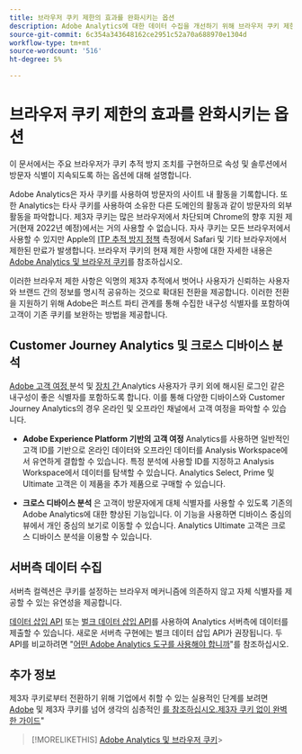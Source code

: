 ```yaml
---
title: 브라우저 쿠키 제한의 효과를 완화시키는 옵션
description: Adobe Analytics에 대한 데이터 수집을 개선하기 위해 브라우저 쿠키 제한의 효과를 완화하는 방법을 알아봅니다.
source-git-commit: 6c354a343648162ce2951c52a70a688970e1304d
workflow-type: tm+mt
source-wordcount: '516'
ht-degree: 5%

---
```



# 브라우저 쿠키 제한의 효과를 완화시키는 옵션

이 문서에서는 주요 브라우저가 쿠키 추적 방지 조치를 구현하므로 속성 및 솔루션에서 방문자 식별이 지속되도록 하는 옵션에 대해 설명합니다.

Adobe Analytics은 자사 쿠키를 사용하여 방문자의 사이트 내 활동을 기록합니다. 또한 Analytics는 타사 쿠키를 사용하여 소유한 다른 도메인의 활동과 같이 방문자의 외부 활동을 파악합니다. 제3자 쿠키는 많은 브라우저에서 차단되며 Chrome의 향후 지원 제거(현재 2022년 예정)에서는 거의 사용할 수 없습니다. 자사 쿠키는 모든 브라우저에서 사용할 수 있지만 Apple의 [ITP 추적 방지 정책](https://webkit.org/tracking-prevention) 측정에서 Safari 및 기타 브라우저에서 제한된 만료가 발생합니다. 브라우저 쿠키의 현재 제한 사항에 대한 자세한 내용은 [Adobe Analytics 및 브라우저 쿠키](cookies.md)를 참조하십시오.

이러한 브라우저 제한 사항은 익명의 제3자 추적에서 벗어나 사용자가 신뢰하는 사용자와 브랜드 간의 정보를 명시적 공유하는 것으로 확대된 전환을 제공합니다. 이러한 전환을 지원하기 위해 Adobe은 퍼스트 파티 관계를 통해 수집한 내구성 식별자를 포함하여 고객이 기존 쿠키를 보완하는 방법을 제공합니다.

## Customer Journey Analytics 및 크로스 디바이스 분석

[Adobe 고객 여정 ](https://experienceleague.adobe.com/docs/analytics-platform/using/cja-overview/cja-overview.html) 분석 및  [장치 간 ](/help/components/cda/overview.md) Analytics 사용자가 쿠키 외에 해시된 로그인 같은 내구성이 좋은 식별자를 포함하도록 합니다. 이를 통해 다양한 디바이스와 Customer Journey Analytics의 경우 온라인 및 오프라인 채널에서 고객 여정을 파악할 수 있습니다.

* **Adobe Experience Platform 기반의 고객 여정** Analytics를 사용하면 일반적인 고객 ID를 기반으로 온라인 데이터와 오프라인 데이터를 Analysis Workspace에서 유연하게 결합할 수 있습니다. 특정 분석에 사용할 ID를 지정하고 Analysis Workspace에서 데이터를 탐색할 수 있습니다. Analytics Select, Prime 및 Ultimate 고객은 이 제품을 추가 제품으로 구매할 수 있습니다.

* **크로스 디바이스 분석** 은 고객이 방문자에게 대체 식별자를 사용할 수 있도록 기존의 Adobe Analytics에 대한 향상된 기능입니다. 이 기능을 사용하면 디바이스 중심의 뷰에서 개인 중심의 보기로 이동할 수 있습니다. Analytics Ultimate 고객은 크로스 디바이스 분석을 이용할 수 있습니다.

## 서버측 데이터 수집

서버측 컬렉션은 쿠키를 설정하는 브라우저 메커니즘에 의존하지 않고 자체 식별자를 제공할 수 있는 유연성을 제공합니다.

[데이터 삽입 API](https://github.com/AdobeDocs/analytics-1.4-apis/blob/master/docs/data-insertion-api/index.md) 또는 [벌크 데이터 삽입 API](https://www.adobe.io/apis/experiencecloud/analytics/docs.html#!AdobeDocs/analytics-2.0-apis/master/bdia.md)를 사용하여 Analytics 서버측에 데이터를 제출할 수 있습니다. 새로운 서버측 구현에는 벌크 데이터 삽입 API가 권장됩니다. 두 API를 비교하려면 &quot;[어떤 Adobe Analytics 도구를 사용해야 합니까](https://experienceleague.adobe.com/docs/analytics/admin/admin-overview/which-analytics-tool.html)&quot;를 참조하십시오.

## 추가 정보

제3자 쿠키로부터 전환하기 위해 기업에서 취할 수 있는 실용적인 단계를 보려면 [Adobe](https://business.adobe.com/solutions/cookieless.html) 및 제3자 쿠키를 넘어 생각의 심층적인 [를 참조하십시오.제3자 쿠키 없이 완벽한 가이드](https://business.adobe.com/content/dam/www/us/en/pdfs/Adobe_Thinking_Beyond_the_Third_Party_Cookie.pdf)&quot;

>[!MORELIKETHIS]
[Adobe Analytics 및 브라우저 쿠키](cookies.md)>
>
